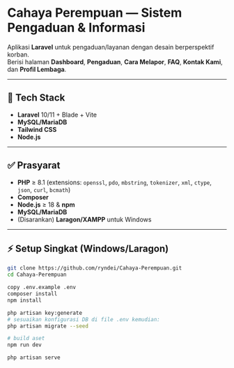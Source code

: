 # Cahaya Perempuan — Sistem Pengaduan & Informasi

Aplikasi **Laravel** untuk pengaduan/layanan dengan desain berperspektif korban.  
Berisi halaman **Dashboard**, **Pengaduan**, **Cara Melapor**, **FAQ**, **Kontak Kami**, dan **Profil Lembaga**.

---

## 🚀 Tech Stack

- **Laravel** 10/11 + Blade + Vite  
- **MySQL/MariaDB**  
- **Tailwind CSS**  
- **Node.js**

---

## ✅ Prasyarat

- **PHP** ≥ 8.1 (extensions: `openssl`, `pdo`, `mbstring`, `tokenizer`, `xml`, `ctype`, `json`, `curl`, `bcmath`)
- **Composer**
- **Node.js** ≥ 18 & **npm**
- **MySQL/MariaDB**
- (Disarankan) **Laragon/XAMPP** untuk Windows

---

## ⚡ Setup Singkat (Windows/Laragon)

```bash
git clone https://github.com/ryndei/Cahaya-Perempuan.git
cd Cahaya-Perempuan

copy .env.example .env
composer install
npm install

php artisan key:generate
# sesuaikan konfigurasi DB di file .env kemudian:
php artisan migrate --seed

# build aset 
npm run dev   

php artisan serve
